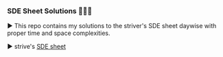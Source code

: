 ### SDE Sheet Solutions 👨🏻‍💻

▶️ This repo contains my solutions to the striver's SDE sheet daywise with proper time and space complexities.

▶️ strive's [SDE sheet](https://docs.google.com/document/d/1SM92efk8oDl8nyVw8NHPnbGexTS9W-1gmTEYfEurLWQ/edit)
